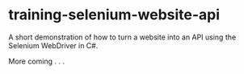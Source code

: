 training-selenium-website-api
=============================

A short demonstration of how to turn a website into an API using the Selenium WebDriver in C#.

More coming . . .